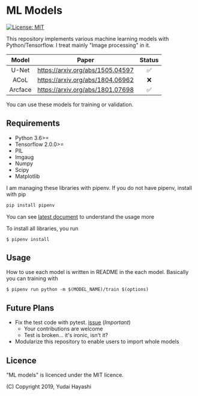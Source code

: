 # ML Models

[![License: MIT](https://img.shields.io/badge/License-MIT-yellow.svg)](https://opensource.org/licenses/MIT)

This repository implements various machine learning models with Python/Tensorflow. I treat mainly "Image processing" in it.

|  Model  |              Paper               |       Status       |
| :-----: | :------------------------------: | :----------------: |
|  U-Net  | https://arxiv.org/abs/1505.04597 | :white_check_mark: |
|  ACoL   | https://arxiv.org/abs/1804.06962 | :x: |
| Arcface | https://arxiv.org/abs/1801.07698 | :white_check_mark: |

You can use these models for training or validation.

## Requirements

- Python 3.6>=
- Tensorflow 2.0.0>=
- PIL
- Imgaug
- Numpy
- Scipy
- Matplotlib

I am managing these libraries with pipenv. If you do not have pipenv, install with pip
```bash
pip install pipenv
```
You can see [latest document](https://docs.pipenv.org/en/latest/) to understand the usage more

To install all libraries, you run
```
$ pipenv install
```

## Usage

How to use each model is written in README in the each model. Basically you can training with

```
$ pipenv run python -m $(MODEL_NAME)/train $(options)
```

## Future Plans
- Fix the test code with pytest. [issue](https://github.com/Hayashi-Yudai/ML_models/issues/42) (*Important*)
    - Your contributions are welcome
    - Test is broken... it's ironic, isn't it?
- Modularize this repository to enable users to import whole models

## Licence

"ML models" is licenced under the MIT licence.

(C) Copyright 2019, Yudai Hayashi
